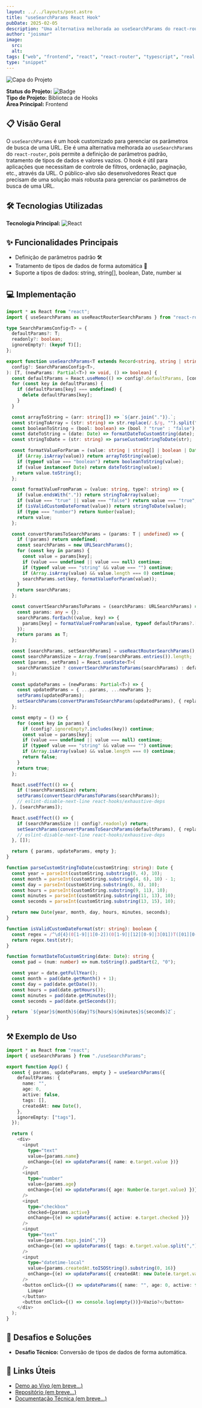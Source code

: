 ```yaml
---
layout: ../../layouts/post.astro
title: "useSearchParams React Hook"
pubDate: 2025-02-05
description: "Uma alternativa melhorada ao useSearchParams do react-router."
author: "joismar"
image:
  src:
  alt:
tags: ["web", "frontend", "react", "react-router", "typescript", "real world", "hook"]
type: "snippet"
---
```

![Capa do Projeto](https://placehold.co/736x200)

**Status do Projeto:** ![Badge](https://img.shields.io/badge/Status-Em%20Desenvolvimento-green)  
**Tipo de Projeto:** Biblioteca de Hooks \
**Área Principal:** Frontend

## 📋 Visão Geral
O `useSearchParams` é um hook customizado para gerenciar os parâmetros de busca de uma URL. Ele é uma alternativa melhorada ao `useSearchParams` do `react-router`, pois permite a definição de parâmetros padrão, tratamento de tipos de dados e valores vazios. O hook é útil para aplicações que necessitam de controle de filtros, ordenação, paginação, etc., através da URL. O público-alvo são desenvolvedores React que precisam de uma solução mais robusta para gerenciar os parâmetros de busca de uma URL.

## 🛠️ Tecnologias Utilizadas
**Tecnologia Principal:** ![React](https://img.shields.io/badge/-React-61DAFB?logo=react&logoColor=white&style=flat)

## ✨ Funcionalidades Principais
- Definição de parâmetros padrão 🛠️
- Tratamento de tipos de dados de forma automática 🧹
- Suporte a tipos de dados: string, string[], boolean, Date, number 📊

## 💻 Implementação

```typescript showLineNumbers
import * as React from "react";
import { useSearchParams as useReactRouterSearchParams } from "react-router-dom"; // ou seu router preferido

type SearchParamsConfig<T> = {
  defaultParams?: T;
  readonly?: boolean;
  ignoreEmpty?: (keyof T)[];
};

export function useSearchParams<T extends Record<string, string | string[] | boolean | null | Date | number>>(
  config?: SearchParamsConfig<T>,
): [T, (newParams: Partial<T>) => void, () => boolean] {
  const defaultParams = React.useMemo(() => config?.defaultParams, [config?.defaultParams]);
  for (const key in defaultParams) {
    if (defaultParams[key] === undefined) {
      delete defaultParams[key];
    }
  }

  const arrayToString = (arr: string[]) => `${arr.join(".")}.`;
  const stringToArray = (str: string) => str.replace(/.$/g, "").split(".");
  const booleanToString = (bool: boolean) => (bool ? "true" : "false");
  const dateToString = (date: Date) => formatDateToCustomString(date);
  const stringToDate = (str: string) => parseCustomStringToDate(str);

  const formatValueForParam = (value: string | string[] | boolean | Date | number) => {
    if (Array.isArray(value)) return arrayToString(value);
    if (typeof value === "boolean") return booleanToString(value);
    if (value instanceof Date) return dateToString(value);
    return value.toString();
  };

  const formatValueFromParam = (value: string, type?: string) => {
    if (value.endsWith(".")) return stringToArray(value);
    if (value === "true" || value === "false") return value === "true";
    if (isValidCustomDateFormat(value)) return stringToDate(value);
    if (type === "number") return Number(value);
    return value;
  };

  const convertParamsToSearchParams = (params: T | undefined) => {
    if (!params) return undefined;
    const searchParams = new URLSearchParams();
    for (const key in params) {
      const value = params[key];
      if (value === undefined || value === null) continue;
      if (typeof value === "string" && value === "") continue;
      if (Array.isArray(value) && value.length === 0) continue;
      searchParams.set(key, formatValueForParam(value));
    }
    return searchParams;
  };

  const convertSearchParamsToParams = (searchParams: URLSearchParams) => {
    const params: any = {};
    searchParams.forEach((value, key) => {
      params[key] = formatValueFromParam(value, typeof defaultParams?.[key]);
    });
    return params as T;
  };

  const [searchParams, setSearchParams] = useReactRouterSearchParams();
  const searchParamsSize = Array.from(searchParams.entries()).length;
  const [params, setParams] = React.useState<T>(
    searchParamsSize ? convertSearchParamsToParams(searchParams) : defaultParams || ({} as T),
  );

  const updateParams = (newParams: Partial<T>) => {
    const updatedParams = { ...params, ...newParams };
    setParams(updatedParams);
    setSearchParams(convertParamsToSearchParams(updatedParams), { replace: true });
  };

  const empty = () => {
    for (const key in params) {
      if (config?.ignoreEmpty?.includes(key)) continue;
      const value = params[key];
      if (value === undefined || value === null) continue;
      if (typeof value === "string" && value === "") continue;
      if (Array.isArray(value) && value.length === 0) continue;
      return false;
    }
    return true;
  };

  React.useEffect(() => {
    if (!searchParamsSize) return;
    setParams(convertSearchParamsToParams(searchParams));
    // eslint-disable-next-line react-hooks/exhaustive-deps
  }, [searchParams]);

  React.useEffect(() => {
    if (searchParamsSize || config?.readonly) return;
    setSearchParams(convertParamsToSearchParams(defaultParams), { replace: true });
    // eslint-disable-next-line react-hooks/exhaustive-deps
  }, []);

  return { params, updateParams, empty };
}

function parseCustomStringToDate(customString: string): Date {
  const year = parseInt(customString.substring(0, 4), 10);
  const month = parseInt(customString.substring(4, 6), 10) - 1;
  const day = parseInt(customString.substring(6, 8), 10);
  const hours = parseInt(customString.substring(9, 11), 10);
  const minutes = parseInt(customString.substring(11, 13), 10);
  const seconds = parseInt(customString.substring(13, 15), 10);

  return new Date(year, month, day, hours, minutes, seconds);
}

function isValidCustomDateFormat(str: string): boolean {
  const regex = /^\d{4}(0[1-9]|1[0-2])(0[1-9]|[12][0-9]|3[01])T([01][0-9]|2[0-3])([0-5][0-9])([0-5][0-9])Z$/;
  return regex.test(str);
}

function formatDateToCustomString(date: Date): string {
  const pad = (num: number) => num.toString().padStart(2, "0");

  const year = date.getFullYear();
  const month = pad(date.getMonth() + 1);
  const day = pad(date.getDate());
  const hours = pad(date.getHours());
  const minutes = pad(date.getMinutes());
  const seconds = pad(date.getSeconds());

  return `${year}${month}${day}T${hours}${minutes}${seconds}Z`;
}
```

## ⚒️ Exemplo de Uso

```typescript showLineNumbers
import * as React from "react";
import { useSearchParams } from "./useSearchParams";

export function App() {
  const { params, updateParams, empty } = useSearchParams({
    defaultParams: {
      name: "",
      age: 0,
      active: false,
      tags: [],
      createdAt: new Date(),
    },
    ignoreEmpty: ["tags"],
  });

  return (
    <div>
      <input
        type="text"
        value={params.name}
        onChange={(e) => updateParams({ name: e.target.value })}
      />
      <input
        type="number"
        value={params.age}
        onChange={(e) => updateParams({ age: Number(e.target.value) })}
      />
      <input
        type="checkbox"
        checked={params.active}
        onChange={(e) => updateParams({ active: e.target.checked })}
      />
      <input
        type="text"
        value={params.tags.join(",")}
        onChange={(e) => updateParams({ tags: e.target.value.split(",") })}
      />
      <input
        type="datetime-local"
        value={params.createdAt.toISOString().substring(0, 16)}
        onChange={(e) => updateParams({ createdAt: new Date(e.target.value) })}
      />
      <button onClick={() => updateParams({ name: "", age: 0, active: false, tags: [], createdAt: new Date() })}>
        Limpar
      </button>
      <button onClick={() => console.log(empty())}>Vazio?</button>
    </div>
  );
}
```

## 🚀 Desafios e Soluções
- **Desafio Técnico:** Conversão de tipos de dados de forma automática.

## 🔗 Links Úteis
- [Demo ao Vivo (em breve...)](https://)
- [Repositório (em breve...)](https://github.com/seusuario/projeto)
- [Documentação Técnica (em breve...)](https://)